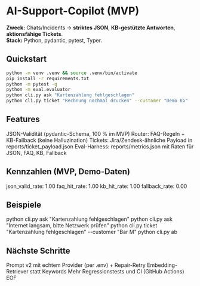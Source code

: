 # AI-Support-Copilot (MVP)

**Zweck:** Chats/Incidents → **striktes JSON**, **KB-gestützte Antworten**, **aktionsfähige Tickets**.  
**Stack:** Python, pydantic, pytest, Typer.

## Quickstart
```bash
python -m venv .venv && source .venv/bin/activate
pip install -r requirements.txt
python -m pytest -q
python -m eval.evaluator
python cli.py ask "Kartenzahlung fehlgeschlagen"
python cli.py ticket "Rechnung nochmal drucken" --customer "Demo KG"

```

## Features
JSON-Validität (pydantic-Schema, 100 % im MVP)
Router: FAQ-Regeln + KB-Fallback (keine Halluzination)
Tickets: Jira/Zendesk-ähnliche Payload in reports/ticket_payload.json
Eval-Harness: reports/metrics.json mit Raten für JSON, FAQ, KB, Fallback
## Kennzahlen (MVP, Demo-Daten)
json_valid_rate: 1.00
faq_hit_rate: 1.00
kb_hit_rate: 1.00
fallback_rate: 0.00

## Beispiele
python cli.py ask "Kartenzahlung fehlgeschlagen"
python cli.py ask "Internet langsam, bitte Netzwerk prüfen"
python cli.py ticket "Kartenzahlung fehlgeschlagen" --customer "Bar M"
python cli.py ab
## Nächste Schritte
Prompt v2 mit echtem Provider (per .env) + Repair-Retry
Embedding-Retriever statt Keywords
Mehr Regressionstests und CI (GitHub Actions)
EOF